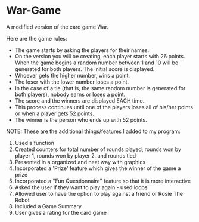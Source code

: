 # War-Game
A modified version of the card game War.

Here are the game rules:
- The game starts by asking the players for their names.
- On the version you will be creating, each player starts with 26 points. When the game begins a random number between 1 and 10 will be generated for both players. The initial score is displayed.
- Whoever gets the higher number, wins a point. 
- The loser with the lower number loses a point.
- In the case of a tie (that is, the same random number is generated for both players), nobody earns or loses a point.
- The score and the winners are displayed EACH time.
- This process continues until one of the players loses all of his/her points or when a player gets 52 points. 
- The winner is the person who ends up with 52 points.

NOTE: These are the additional things/features I added to my program:
1. Used a function 
2. Created counters for total number of rounds played, rounds won by player 1, rounds won by player 2, and rounds tied
3. Presented in a organized and neat way with graphics 
4. Incorporated a 'Prize' feature which gives the winner of the game a prize 
5. Incorporated a "Fun Questionnaire" feature so that it is more interactive 
6. Asked the user if they want to play again - used loops
7. Allowed user to have the option to play against a friend or Rosie The Robot
8. Included a Game Summary 
9. User gives a rating for the card game
